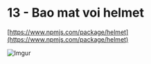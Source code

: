 # 13 - Bao mat voi helmet

[https://www.npmjs.com/package/helmet](https://www.npmjs.com/package/helmet)  

![Imgur](https://i.imgur.com/TNdXB1K.png)  